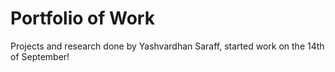 # Portfolio of Work
Projects and research done by Yashvardhan Saraff, started work on the 14th of September!